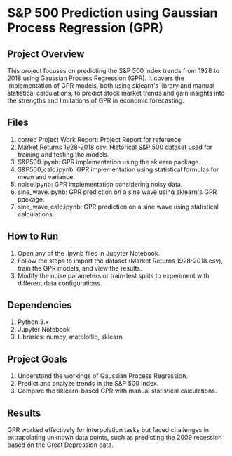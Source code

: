 # **S&P 500 Prediction using Gaussian Process Regression (GPR)**

## **Project Overview**

This project focuses on predicting the S&P 500 index trends from 1928 to 2018 using Gaussian Process Regression (GPR). It covers the implementation of GPR models, both using sklearn's library and manual statistical calculations, to predict stock market trends and gain insights into the strengths and limitations of GPR in economic forecasting.

## **Files**
1) correc Project Work Report: Project Report for reference
2) Market Returns 1928-2018.csv: Historical S&P 500 dataset used for training and testing the models.
3) S&P500.ipynb: GPR implementation using the sklearn package.
4) S&P500_calc.ipynb: GPR implementation using statistical formulas for mean and variance.
5) noise.ipynb: GPR implementation considering noisy data.
6) sine_wave.ipynb: GPR prediction on a sine wave using sklearn's GPR package.
7) sine_wave_calc.ipynb: GPR prediction on a sine wave using statistical calculations.

## **How to Run**

1) Open any of the .ipynb files in Jupyter Notebook.
2) Follow the steps to import the dataset (Market Returns 1928-2018.csv), train the GPR models, and view the results.
3) Modify the noise parameters or train-test splits to experiment with different data configurations.

## **Dependencies**

1) Python 3.x
2) Jupyter Notebook
3) Libraries: numpy, matplotlib, sklearn

## **Project Goals**

1) Understand the workings of Gaussian Process Regression.
2) Predict and analyze trends in the S&P 500 index.
3) Compare the sklearn-based GPR with manual statistical calculations.

## **Results**

GPR worked effectively for interpolation tasks but faced challenges in extrapolating unknown data points, such as predicting the 2009 recession based on the Great Depression data.
